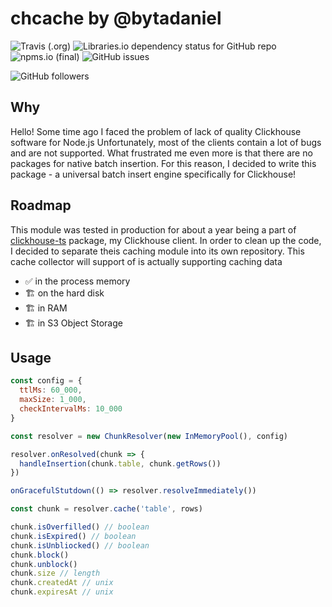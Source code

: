 # chcache by @bytadaniel

![Travis (.org)](https://img.shields.io/travis/bytadaniel/chcache)
![Libraries.io dependency status for GitHub repo](https://img.shields.io/librariesio/github/bytadaniel/chcache)
![npms.io (final)](https://img.shields.io/npms-io/final-score/chcache)
![GitHub issues](https://img.shields.io/github/issues/bytadaniel/chcache)

![GitHub followers](https://img.shields.io/github/followers/bytadaniel?style=social)


## Why
Hello! Some time ago I faced the problem of lack of quality Clickhouse software for Node.js
Unfortunately, most of the clients contain a lot of bugs and are not supported. What frustrated me even more is that there are no packages for native batch insertion.
For this reason, I decided to write this package - a universal batch insert engine specifically for Clickhouse!

## Roadmap
This module was tested in production for about a year being a part of [clickhouse-ts](https://www.npmjs.com/package/clickhouse-ts) package, my Clickhouse client.
In order to clean up the code, I decided to separate theis caching module into its own repository.
This cache collector will support of is actually supporting caching data
- ✅ in the process memory
- 🏗 on the hard disk
- 🏗 in RAM
- 🏗 in S3 Object Storage

## Usage
```js
const config = {
  ttlMs: 60_000,
  maxSize: 1_000,
  checkIntervalMs: 10_000
}

const resolver = new ChunkResolver(new InMemoryPool(), config)

resolver.onResolved(chunk => {
  handleInsertion(chunk.table, chunk.getRows())
})

onGracefulStutdown(() => resolver.resolveImmediately())

const chunk = resolver.cache('table', rows)

chunk.isOverfilled() // boolean
chunk.isExpired() // boolean
chunk.isUnbliocked() // boolean
chunk.block()
chunk.unblock()
chunk.size // length
chunk.createdAt // unix
chunk.expiresAt // unix
```
